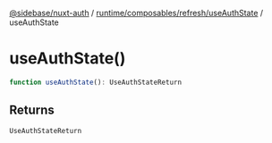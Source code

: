 [@sidebase/nuxt-auth](../../../../../index.md) / [runtime/composables/refresh/useAuthState](../index.md) / useAuthState

# useAuthState()

```ts
function useAuthState(): UseAuthStateReturn
```

## Returns

`UseAuthStateReturn`
